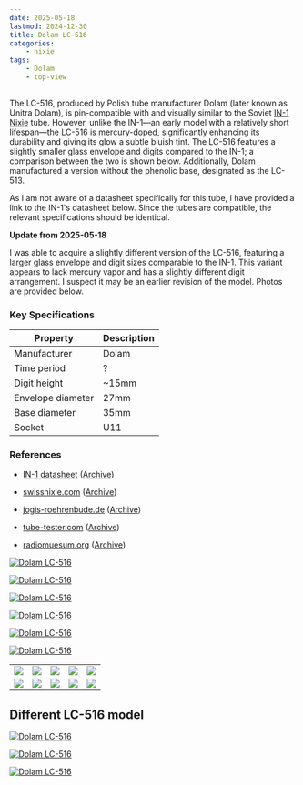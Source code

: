 ```yaml
---
date: 2025-05-18
lastmod: 2024-12-30
title: Dolam LC-516
categories:
    - nixie
tags:
    - Dolam
    - top-view
---
```


The LC-516, produced by Polish tube manufacturer Dolam (later known as Unitra Dolam), is pin-compatible with and visually similar to the Soviet [IN-1 Nixie](/nixie/anod-in-1/) tube. However, unlike the IN-1—an early model with a relatively short lifespan—the LC-516 is mercury-doped, significantly enhancing its durability and giving its glow a subtle bluish tint. The LC-516 features a slightly smaller glass envelope and digits compared to the IN-1; a comparison between the two is shown below. Additionally, Dolam manufactured a version without the phenolic base, designated as the LC-513.

As I am not aware of a datasheet specifically for this tube, I have provided a link to the IN-1's datasheet below. Since the tubes are compatible, the relevant specifications should be identical.

**Update from 2025-05-18**

I was able to acquire a slightly different version of the LC-516, featuring a larger glass envelope and digit sizes comparable to the IN-1. This variant appears to lack mercury vapor and has a slightly different digit arrangement. I suspect it may be an earlier revision of the model. Photos are provided below.

### Key Specifications

| Property          | Description |
|-------------------|-------------|
| Manufacturer      | Dolam       |
| Time period       | ?           |
| Digit height      | ~15mm       |
| Envelope diameter | 27mm        |
| Base diameter     | 35mm        |
| Socket            | U11         |

### References

- [IN-1 datasheet](https://www.tube-tester.com/sites/nixie/dat_arch/IN-1.pdf) ([Archive](https://web.archive.org/web/20240424052339/https://www.tube-tester.com/sites/nixie/dat_arch/IN-1.pdf))

- [swissnixie.com](https://www.swissnixie.com/tubes/LC516/) ([Archive](https://web.archive.org/web/20240424051904/https://www.swissnixie.com/tubes/LC516/))

- [jogis-roehrenbude.de](https://www.jogis-roehrenbude.de/Roehren-Geschichtliches/Nixie/LC-516.htm) ([Archive](https://web.archive.org/web/20240421201524/https://www.jogis-roehrenbude.de/Roehren-Geschichtliches/Nixie/LC-516.htm))

- [tube-tester.com](https://www.tube-tester.com/sites/nixie/data/lc-516.htm) ([Archive](https://web.archive.org/web/20240620130847/https://www.tube-tester.com/sites/nixie/data/lc-516.htm))

- [radiomuesum.org](https://www.radiomuseum.org/tubes/tube_lc516.html) ([Archive](https://web.archive.org/web/20240417001750/https://www.radiomuseum.org/tubes/tube_lc516.html))

[![Dolam LC-516](assets/1.jpg)](assets/1.jpg)

[![Dolam LC-516](assets/2.jpg)](assets/2.jpg)

[![Dolam LC-516](assets/3.jpg)](assets/3.jpg)

[![Dolam LC-516](assets/4.jpg)](assets/4.jpg)

[![Dolam LC-516](assets/17.jpg)](assets/17.jpg)

[![Dolam LC-516](assets/5.jpg)](assets/5.jpg)

<table>
    <tr>
        <td>
            <a href="assets/6.jpg">
                <img src="assets/6.jpg">
            </a>
        </td>
        <td>
            <a href="assets/7.jpg">
                <img src="assets/7.jpg">
            </a>
        </td>
        <td>
            <a href="assets/8.jpg">
                <img src="assets/8.jpg">
            </a>
        </td>
         <td>
            <a href="assets/9.jpg">
                <img src="assets/9.jpg">
            </a>
        </td>
        <td>
            <a href="assets/10.jpg">
                <img src="assets/10.jpg">
            </a>
        </td>
    </tr>
    <tr>
        <td>
            <a href="assets/11.jpg">
                <img src="assets/11.jpg">
            </a>
        </td>
        <td>
            <a href="assets/12.jpg">
                <img src="assets/12.jpg">
            </a>
        </td>
        <td>
            <a href="assets/13.jpg">
                <img src="assets/13.jpg">
            </a>
        </td>
         <td>
            <a href="assets/14.jpg">
                <img src="assets/14.jpg">
            </a>
        </td>
        <td>
            <a href="assets/15.jpg">
                <img src="assets/15.jpg">
            </a>
        </td>
    </tr>
</table>

## Different LC-516 model

[![Dolam LC-516](assets/18.jpg)](assets/18.jpg)

[![Dolam LC-516](assets/19.jpg)](assets/19.jpg)

[![Dolam LC-516](assets/20.jpg)](assets/20.jpg)
